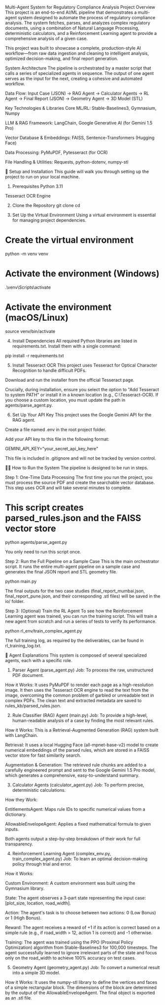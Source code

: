 Multi-Agent System for Regulatory Compliance Analysis
Project Overview
This project is an end-to-end AI/ML pipeline that demonstrates a multi-agent system designed to automate the process of regulatory compliance analysis. The system fetches, parses, and analyzes complex regulatory documents, using a combination of Natural Language Processing, deterministic calculators, and a Reinforcement Learning agent to provide a comprehensive analysis of a given case.

This project was built to showcase a complete, production-style AI workflow—from raw data ingestion and cleaning to intelligent analysis, optimized decision-making, and final report generation.

System Architecture
The pipeline is orchestrated by a master script that calls a series of specialized agents in sequence. The output of one agent serves as the input for the next, creating a cohesive and automated workflow.

Data Flow:
Input Case (JSON) -> RAG Agent -> Calculator Agents -> RL Agent -> Final Report (JSON) -> Geometry Agent -> 3D Model (STL)

Key Technologies & Libraries
Core ML/RL: Stable-Baselines3, Gymnasium, Numpy

LLM & RAG Framework: LangChain, Google Generative AI (for Gemini 1.5 Pro)

Vector Database & Embeddings: FAISS, Sentence-Transformers (Hugging Face)

Data Processing: PyMuPDF, Pytesseract (for OCR)

File Handling & Utilities: Requests, python-dotenv, numpy-stl

🚀 Setup and Installation
This guide will walk you through setting up the project to run on your local machine.

1. Prerequisites
Python 3.11

Tesseract OCR Engine

2. Clone the Repository
git clone <your-repo-url>
cd <your-repo-name>

3. Set Up the Virtual Environment
Using a virtual environment is essential for managing project dependencies.

# Create the virtual environment
python -m venv venv

# Activate the environment (Windows)
.\venv\Scripts\activate

# Activate the environment (macOS/Linux)
source venv/bin/activate

4. Install Dependencies
All required Python libraries are listed in requirements.txt. Install them with a single command:

pip install -r requirements.txt

5. Install Tesseract OCR
This project uses Tesseract for Optical Character Recognition to handle difficult PDFs.

Download and run the installer from the official Tesseract page.

Crucially, during installation, ensure you select the option to "Add Tesseract to system PATH" or install it in a known location (e.g., C:\Tesseract-OCR). If you choose a custom location, you must update the path in agents/parse_agent.py.

6. Set Up Your API Key
This project uses the Google Gemini API for the RAG agent.

Create a file named .env in the root project folder.

Add your API key to this file in the following format:

GEMINI_API_KEY="your_secret_api_key_here"

This file is included in .gitignore and will not be tracked by version control.

🏃‍♀️ How to Run the System
The pipeline is designed to be run in steps.

Step 1: One-Time Data Processing
The first time you run the project, you must process the source PDF and create the searchable vector database. This step uses OCR and will take several minutes to complete.

# This script creates parsed_rules.json and the FAISS vector store
python agents/parse_agent.py

You only need to run this script once.

Step 2: Run the Full Pipeline on a Sample Case
This is the main orchestrator script. It runs the entire multi-agent pipeline on a sample case and generates the final JSON report and STL geometry file.

python main.py

The final outputs for the two case studies (final_report_mumbai.json, final_report_pune.json, and their corresponding .stl files) will be saved in the io/ folder.

Step 3: (Optional) Train the RL Agent
To see how the Reinforcement Learning agent was trained, you can run the training script. This will train a new agent from scratch and run a series of tests to verify its performance.

python rl_env/train_complex_agent.py

The full training log, as required by the deliverables, can be found in rl_training_log.txt.

🤖 Agent Explanations
This system is composed of several specialized agents, each with a specific role.

1. Parser Agent (parse_agent.py)
Job: To process the raw, unstructured PDF document.

How it Works: It uses PyMuPDF to render each page as a high-resolution image. It then uses the Tesseract OCR engine to read the text from the image, overcoming the common problem of garbled or unreadable text in complex PDFs. The clean text and extracted metadata are saved to rules_kb/parsed_rules.json.

2. Rule Classifier (RAG) Agent (main.py)
Job: To provide a high-level, human-readable analysis of a case by finding the most relevant rules.

How it Works: This is a Retrieval-Augmented Generation (RAG) system built with LangChain.

Retrieval: It uses a local Hugging Face (all-mpnet-base-v2) model to create numerical embeddings of the parsed rules, which are stored in a FAISS vector store for fast similarity search.

Augmentation & Generation: The retrieved rule chunks are added to a carefully engineered prompt and sent to the Google Gemini 1.5 Pro model, which generates a comprehensive, easy-to-understand summary.

3. Calculator Agents (calculator_agent.py)
Job: To perform precise, deterministic calculations.

How they Work:

EntitlementsAgent: Maps rule IDs to specific numerical values from a dictionary.

AllowableEnvelopeAgent: Applies a fixed mathematical formula to given inputs.

Both agents output a step-by-step breakdown of their work for full transparency.

4. Reinforcement Learning Agent (complex_env.py, train_complex_agent.py)
Job: To learn an optimal decision-making policy through trial and error.

How it Works:

Custom Environment: A custom environment was built using the Gymnasium library.

State: The agent observes a 3-part state representing the input case: [plot_size, location, road_width].

Action: The agent's task is to choose between two actions: 0 (Low Bonus) or 1 (High Bonus).

Reward: The agent receives a reward of +1 if its action is correct based on a simple rule (e.g., if road_width > 12, action 1 is correct) and -1 otherwise.

Training: The agent was trained using the PPO (Proximal Policy Optimization) algorithm from Stable-Baselines3 for 100,000 timesteps. The agent successfully learned to ignore irrelevant parts of the state and focus only on the road_width to achieve 100% accuracy on test cases.

5. Geometry Agent (geometry_agent.py)
Job: To convert a numerical result into a simple 3D model.

How it Works: It uses the numpy-stl library to define the vertices and faces of a simple rectangular block. The dimensions of the block are determined by the output of the AllowableEnvelopeAgent. The final object is exported as an .stl file.

